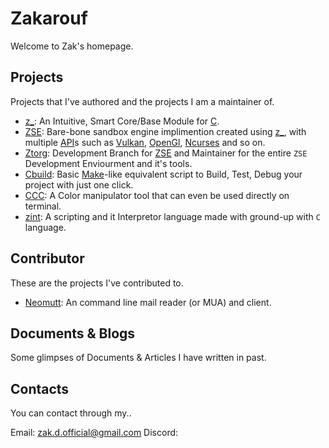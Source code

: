 # Zakarouf

Welcome to Zak's homepage.

## Projects

Projects that I've authored and the projects I am a maintainer of.

* [z_](https://zakarouf.github.com/z_): An Intuitive, Smart Core/Base Module for [C](https://en.wikipedia.org/wiki/C_(programming_language)).
* [ZSE](): Bare-bone sandbox engine implimention created using [z_](), with multiple [API](https://en.wikipedia.org/wiki/API)s such as [Vulkan](), [OpenGl](), [Ncurses]() and so on.
* [Ztorg](): Development Branch for [ZSE]() and Maintainer for the entire `ZSE` Development Enviourment and it's tools.
* [Cbuild](): Basic [Make]()-like equivalent script to Build, Test, Debug your project with just one click.
* [CCC](): A Color manipulator tool that can even be used directly on terminal.
* [zint](): A scripting and it Interpretor language made with ground-up with `C` language.

## Contributor

These are the projects I've contributed to.

* [Neomutt](https://neomutt.org): An command line mail reader (or MUA) and client.

## Documents & Blogs

Some glimpses of Documents & Articles I have written in past.

## Contacts

You can contact through my..

Email: zak.d.official@gmail.com
Discord:
